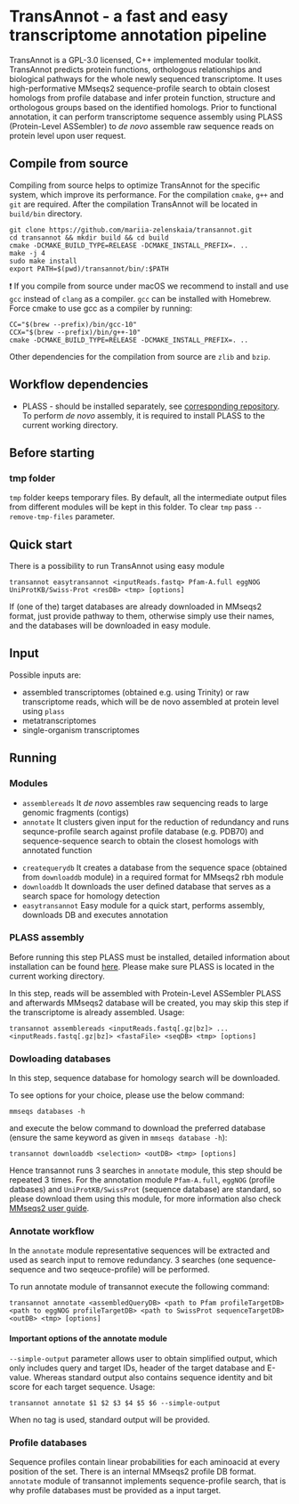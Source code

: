 # TransAnnot - a fast and easy transcriptome annotation pipeline

TransAnnot is a GPL-3.0 licensed, C++ implemented modular toolkit. TransAnnot predicts protein functions, orthologous relationships and biological pathways for the whole newly sequenced transcriptome.
It uses high-performative MMseqs2 sequence-profile search to obtain closest homologs from profile database and infer protein function, structure and orthologous groups based on the identified homologs.
Prior to functional annotation, it can perform transcriptome sequence assembly using PLASS (Protein-Level ASSembler) to *de novo* assemble raw sequence reads on protein level upon user request.

## Compile from source

Compiling from source helps to optimize TransAnnot for the specific system, which improve its performance. For the compilation `cmake`, `g++` and `git` are required. After the compilation TransAnnot will be located in `build/bin` directory.

    git clone https://github.com/mariia-zelenskaia/transannot.git
    cd transannot && mkdir build && cd build
    cmake -DCMAKE_BUILD_TYPE=RELEASE -DCMAKE_INSTALL_PREFIX=. ..
    make -j 4
    sudo make install
    export PATH=$(pwd)/transannot/bin/:$PATH

❗️ If you compile from source under macOS we recommend to install and use `gcc` instead of `clang` as a compiler. `gcc` can be installed with Homebrew. Force cmake to use gcc as a compiler by running:

    CC="$(brew --prefix)/bin/gcc-10"
    CCX="$(brew --prefix)/bin/g++-10"
    cmake -DCMAKE_BUILD_TYPE=RELEASE -DCMAKE_INSTALL_PREFIX=. ..

Other dependencies for the compilation from source are `zlib` and `bzip`.

## Workflow dependencies

- PLASS - should be installed separately, see [corresponding repository](https://github.com/soedinglab/plass). To perform *de novo* assembly, it is required to install PLASS to the current working directory.

## Before starting

### tmp folder

`tmp` folder keeps temporary files. By default, all the intermediate output files from different modules will be kept in this folder. To clear `tmp` pass `--remove-tmp-files` parameter.

## Quick start

There is a possibility to run TransAnnot using easy module

    transannot easytransannot <inputReads.fastq> Pfam-A.full eggNOG UniProtKB/Swiss-Prot <resDB> <tmp> [options]

If (one of the) target databases are already downloaded in MMseqs2 format, just provide pathway to them, otherwise simply use their names, and the databases will be downloaded in easy module.

## Input

Possible inputs are:

* assembled transcriptomes (obtained e.g. using Trinity) or raw transcriptome reads, which will be de novo assembled at protein level using `plass`
* metatranscriptomes
* single-organism transcriptomes
<!-- in such case it is possible to check for the contamination with `contamination` module, which is based on MMseqs2 taxonomy workflow -->

## Running

### Modules

* `assemblereads`            It *de novo* assembles raw sequencing reads to large genomic fragments (contigs)
* `annotate`            It clusters given input for the reduction of redundancy and runs sequnce-profile search against profile database (e.g. PDB70) and sequence-sequence search to obtain the closest homologs with annotated function
<!-- After running thhe search UniProt IDs will be retrieved to get more detailed information about the provided transcriptome.  -->
<!-- (It finds homologs for assembled contigs in the custom defined protein seqeunce database (default UniProtKB) using reciprocal-best hits (rbh module) search from MMseqs2 suite if taxonomy ID `--taxid` is provided, or MMseqs2 search if no taxonomy ID is supplied. After runing the search Gene Ontology ID will be obtained from UniProt.) -->
<!-- * `contamination`       It checks contaminated contigs using _easy-taxonomy_ module from MMseqs2 suite. This approach uses taxonomy assignments of every contig to identify contamination -->
* `createquerydb`            It creates a database from the sequence space (obtained from `downloaddb` module) in a required format for MMseqs2 rbh module
* `downloaddb`          It downloads the user defined database that serves as a search space for homology detection
* `easytransannot`      Easy module for a quick start, performs assembly, downloads DB and executes annotation

### PLASS assembly

Before running this step PLASS must be installed, detailed information about installation can be found [here](https://github.com/soedinglab/plass#install-plass). Please make sure PLASS is located in the current working directory.

In this step, reads will be assembled with Protein-Level ASSembler PLASS and afterwards MMseqs2 database will be created, you may skip this step if the transcriptome is already assembled. Usage:

    transannot assemblereads <inputReads.fastq[.gz|bz]> ... <inputReads.fastq[.gz|bz]> <fastaFile> <seqDB> <tmp> [options]

### Dowloading databases

In this step, sequence database for homology search will be downloaded.
<!-- Default database is PDB70 and can be obtained using a below command:

    transannot downloaddb PDB70 <outDB> <tmp> [options] -->    
To see options for your choice, please use the below command:

    mmseqs databases -h

and execute the below command to download the preferred database (ensure the same keyword as given in `mmseqs database -h`):

    transannot downloaddb <selection> <outDB> <tmp> [options]

Hence transannot runs 3 searches in `annotate` module, this step should be repeated 3 times. For the annotation module `Pfam-A.full`, `eggNOG` (profile datbases) and `UniProtKB/SwissProt` (sequence database) are standard, so please download them using this module, for more information also check [MMseqs2 user guide](https://github.com/soedinglab/MMseqs2/wiki#downloading-databases).

### Annotate workflow

In the `annotate` module representative sequences will be extracted and used as search input to remove redundancy. 3 searches (one sequence-sequence and two seqeuce-profile) will be performed.

To run annotate module of transannot execute the following command:

    transannot annotate <assembledQueryDB> <path to Pfam profileTargetDB> <path to eggNOG profileTargetDB> <path to SwissProt sequenceTargetDB> <outDB> <tmp> [options]

#### Important options of the annotate module

`--simple-output` parameter allows user to obtain simplified output, which only includes query and target IDs, header of the target database and E-value. Whereas standard output also contains sequence identity and bit score for each target sequence. Usage: 
    
    transannot annotate $1 $2 $3 $4 $5 $6 --simple-output 

When no tag is used, standard output will be provided.

### Profile databases

Sequence profiles contain linear probabilities for each aminoacid at every position of the set. There is an internal MMseqs2 profile DB format. `annotate` module of transannot implements sequence-profile search, that is why profile databases must be provided as a input target.

<!-- ### Contamination

Contamination module checks for the contamination in the transcriptomic data. It uses MMseqs2 _easy-taxonomy_ module.

    transannot contamination <Input.fasta> <targetDB> <outPath> <tmp> [options]
 
You can find the report of taxonomy assignments in `outPath` folder. -->
